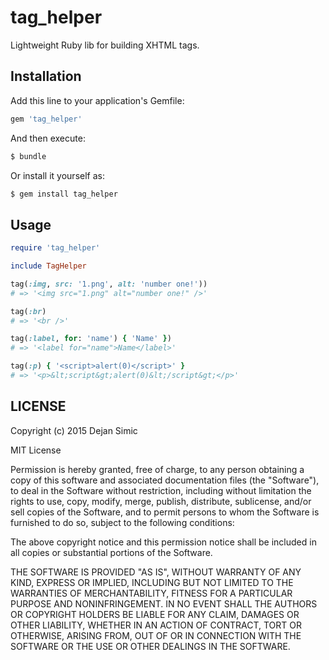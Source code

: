 tag_helper
==========

Lightweight Ruby lib for building XHTML tags.

## Installation

Add this line to your application's Gemfile:

```ruby
gem 'tag_helper'
```

And then execute:

```sh
$ bundle
```

Or install it yourself as:

```sh
$ gem install tag_helper
```

## Usage

```ruby
require 'tag_helper'

include TagHelper

tag(:img, src: '1.png', alt: 'number one!'))
# => '<img src="1.png" alt="number one!" />'

tag(:br)
# => '<br />'

tag(:label, for: 'name') { 'Name' })
# => '<label for="name">Name</label>'

tag(:p) { '<script>alert(0)</script>' }
# => '<p>&lt;script&gt;alert(0)&lt;/script&gt;</p>'
```

## LICENSE

Copyright (c) 2015 Dejan Simic

MIT License

Permission is hereby granted, free of charge, to any person obtaining a copy of this software and associated documentation files (the "Software"), to deal in the Software without restriction, including without limitation the rights to use, copy, modify, merge, publish, distribute, sublicense, and/or sell copies of the Software, and to permit persons to whom the Software is furnished to do so, subject to the following conditions:

The above copyright notice and this permission notice shall be included in all copies or substantial portions of the Software.

THE SOFTWARE IS PROVIDED "AS IS", WITHOUT WARRANTY OF ANY KIND, EXPRESS OR IMPLIED, INCLUDING BUT NOT LIMITED TO THE WARRANTIES OF MERCHANTABILITY, FITNESS FOR A PARTICULAR PURPOSE AND NONINFRINGEMENT. IN NO EVENT SHALL THE AUTHORS OR COPYRIGHT HOLDERS BE LIABLE FOR ANY CLAIM, DAMAGES OR OTHER LIABILITY, WHETHER IN AN ACTION OF CONTRACT, TORT OR OTHERWISE, ARISING FROM, OUT OF OR IN CONNECTION WITH THE SOFTWARE OR THE USE OR OTHER DEALINGS IN THE SOFTWARE.
